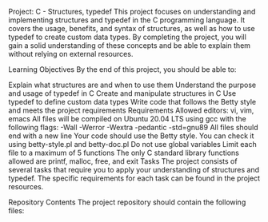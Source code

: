 Project: C - Structures, typedef
This project focuses on understanding and implementing structures and typedef in the C programming language. It covers the usage, benefits, and syntax of structures, as well as how to use typedef to create custom data types. By completing the project, you will gain a solid understanding of these concepts and be able to explain them without relying on external resources.

Learning Objectives
By the end of this project, you should be able to:

Explain what structures are and when to use them
Understand the purpose and usage of typedef in C
Create and manipulate structures in C
Use typedef to define custom data types
Write code that follows the Betty style and meets the project requirements
Requirements
Allowed editors: vi, vim, emacs
All files will be compiled on Ubuntu 20.04 LTS using gcc with the following flags: -Wall -Werror -Wextra -pedantic -std=gnu89
All files should end with a new line
Your code should use the Betty style. You can check it using betty-style.pl and betty-doc.pl
Do not use global variables
Limit each file to a maximum of 5 functions
The only C standard library functions allowed are printf, malloc, free, and exit
Tasks
The project consists of several tasks that require you to apply your understanding of structures and typedef. The specific requirements for each task can be found in the project resources.

Repository Contents
The project repository should contain the following files:
